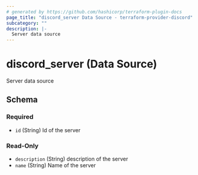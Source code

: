 ```yaml
---
# generated by https://github.com/hashicorp/terraform-plugin-docs
page_title: "discord_server Data Source - terraform-provider-discord"
subcategory: ""
description: |-
  Server data source
---
```


# discord_server (Data Source)

Server data source



<!-- schema generated by tfplugindocs -->
## Schema

### Required

- `id` (String) Id of the server

### Read-Only

- `description` (String) description of the server
- `name` (String) Name of the server
